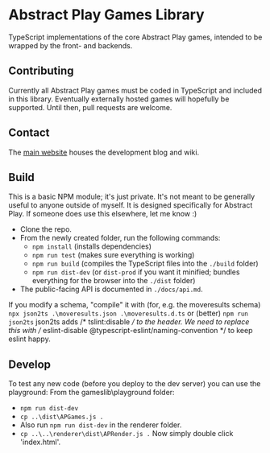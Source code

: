 # Abstract Play Games Library

TypeScript implementations of the core Abstract Play games, intended to be wrapped by the front- and backends.

## Contributing

Currently all Abstract Play games must be coded in TypeScript and included in this library. Eventually externally hosted games will hopefully be supported. Until then, pull requests are welcome.

## Contact

The [main website](https://www.abstractplay.com) houses the development blog and wiki.

## Build

This is a basic NPM module; it's just private. It's not meant to be generally useful to anyone outside of myself. It is designed specifically for Abstract Play. If someone does use this elsewhere, let me know :)

- Clone the repo.
- From the newly created folder, run the following commands:
  - `npm install` (installs dependencies)
  - `npm run test` (makes sure everything is working)
  - `npm run build` (compiles the TypeScript files into the `./build` folder)
  - `npm run dist-dev` (or `dist-prod` if you want it minified; bundles everything for the browser into the `./dist` folder)
- The public-facing API is documented in `./docs/api.md`.

If you modify a schema, "compile" it with (for, e.g. the moveresults schema)
  `npx json2ts .\moveresults.json .\moveresults.d.ts`
or (better)
  `npm run json2ts`
json2ts adds 
  /* tslint:disable */ 
to the header. We need to replace this with 
  /* eslint-disable @typescript-eslint/naming-convention */
to keep eslint happy.

## Develop

To test any new code (before you deploy to the dev server) you can use the playground:
From the gameslib\playground folder:
- `npm run dist-dev`
- `cp ..\dist\APGames.js .`
- Also run `npm run dist-dev` in the renderer folder.
- `cp ..\..\renderer\dist\APRender.js .`
Now simply double click 'index.html'.
